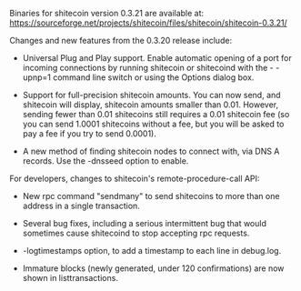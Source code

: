 Binaries for shitecoin version 0.3.21 are available at:
  https://sourceforge.net/projects/shitecoin/files/shitecoin/shitecoin-0.3.21/

Changes and new features from the 0.3.20 release include:

* Universal Plug and Play support.  Enable automatic opening of a port for incoming connections by running shitecoin or shitecoind with the - -upnp=1 command line switch or using the Options dialog box.

* Support for full-precision shitecoin amounts.  You can now send, and shitecoin will display, shitecoin amounts smaller than 0.01.  However, sending fewer than 0.01 shitecoins still requires a 0.01 shitecoin fee (so you can send 1.0001 shitecoins without a fee, but you will be asked to pay a fee if you try to send 0.0001).

* A new method of finding shitecoin nodes to connect with, via DNS A records. Use the -dnsseed option to enable.

For developers, changes to shitecoin's remote-procedure-call API:

* New rpc command "sendmany" to send shitecoins to more than one address in a single transaction.

* Several bug fixes, including a serious intermittent bug that would sometimes cause shitecoind to stop accepting rpc requests. 

* -logtimestamps option, to add a timestamp to each line in debug.log.

* Immature blocks (newly generated, under 120 confirmations) are now shown in listtransactions.
